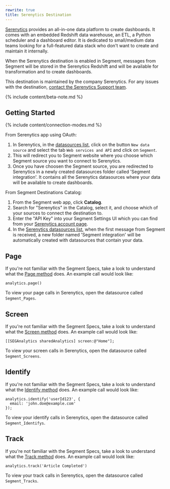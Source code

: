 ```yaml
---
rewrite: true
title: Serenytics Destination
---
```

[Serenytics](https://www.serenytics.com/?utm_source=segmentio&utm_medium=docs&utm_campaign=partners) provides an all-in-one data platform to create dashboards. It comes with an embedded Redshift data warehouse, an ETL, a Python scheduler and a  dashboard editor. It is dedicated to small/medium data teams looking for a full-featured data stack who don't want to create and maintain it internally.

When the Serenytics destination is enabled in Segment, messages from Segment will be stored in the Serenytics Redshift and will be available for transformation and to create dashboards.

This destination is maintained by the company Serenytics. For any issues with the destination, [contact the Serenytics Support team](mailto:support@serenytics.com).


{% include content/beta-note.md %}


## Getting Started

{% include content/connection-modes.md %}

From Serenytics app using OAuth:
1. In Serenytics, in the [datasources list](https://app.serenytics.com/studio/data_sources), click on the button `New data source` and select the tab `Web services and API` and click on `Segment`.
2. This will redirect you to Segment website where you choose which Segment source you want to connect to Serenytics.
3. Once you have choosen the Segment source, you are redirected to Serenytics in a newly created datasources folder called 'Segment integration'. It contains all the Serenytics datasources where your data will be available to create dashboards.

From Segment Destinations Catalog:
1. From the Segment web app, click **Catalog**.
2. Search for "Serenytics" in the Catalog, select it, and choose which of your sources to connect the destination to.
3. Enter the "API Key" into your Segment Settings UI which you can find from your [Serenytics account page](https://app.serenytics.com/studio/account).
4. In the [Serenytics datasources list](https://app.serenytics.com/studio/data_sources), when the first message from Segment is received, a new folder named 'Segment integration' will be automatically created with datasources that contain your data.



## Page

If you're not familiar with the Segment Specs, take a look to understand what the [Page method](/docs/connections/spec/page/) does. An example call would look like:

```
analytics.page()
```


To view your page calls in Serenytics, open the datasource called `Segment_Pages`.

## Screen

If you're not familiar with the Segment Specs, take a look to understand what the [Screen method](/docs/connections/spec/screen/) does. An example call would look like:

```
[[SEGAnalytics sharedAnalytics] screen:@"Home"];
```

To view your screen calls in Serenytics, open the datasource called `Segment_Screens`.

## Identify

If you're not familiar with the Segment Specs, take a look to understand what the [Identify method](/docs/connections/spec/identify/) does. An example call would look like:

```
analytics.identify('userId123', {
  email: 'john.doe@example.com'
});
```

To view your identify calls in Serenytics, open the datasource called `Segment_Identifys`.


## Track

If you're not familiar with the Segment Specs, take a look to understand what the [Track method](/docs/connections/spec/track/) does. An example call would look like:

```
analytics.track('Article Completed')
```

To view your track calls in Serenytics, open the datasource called `Segment_Tracks`.
